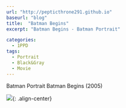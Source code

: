 ```yaml
---
url: "http://pepticthrone291.github.io"
baseurl: "blog"
title:  "Batman Begins"
excerpt: "Batman Begins - Batman Portrait"

categories:
  - 1PPD
tags:
  - Portrait
  - Black&Gray
  - Movie
---
```

Batman Portrait 
Batman Begins (2005)

![](../../assets/images/batman-begins-procreate.jpg){: .align-center}